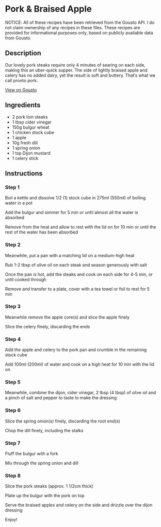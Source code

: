 # Pork & Braised Apple

NOTICE: All of these recipes have been retrieved from the Gousto API. I do not claim ownership of any recipes in these files. These recipes are provided for informational purposes only, based on publicly available data from Gousto.

## Description

Our lovely pork steaks require only 4 minutes of searing on each side, making this an uber-quick supper. The side of lightly braised apple and celery has no added dairy, yet the result is soft and buttery. That’s what we call pronto pork.

[View on Gousto](https://www.gousto.co.uk/recipes/cookbook/pork-braised-apple)

## Ingredients

- 2 pork loin steaks
- 1 tbsp cider vinegar
- 150g bulgur wheat
- 1 chicken stock cube
- 1 apple
- 10g fresh dill
- 1 spring onion
- 1 tsp Dijon mustard
- 1 celery stick

## Instructions


### Step 1

Boil a kettle and dissolve 1/2 <span class="text-danger">(1)</span> stock cube in 275ml <span class="text-danger">(550ml)</span> of boiling water in a pot


Add the bulgur and simmer for 5 min or until almost all the water is absorbed


Remove from the heat and allow to rest with the lid on for 10 min or until the rest of the water has been absorbed


### Step 2

Meanwhile, put a pan with a matching lid on a medium-high heat


Rub 1-2 tbsp of olive oil on each steak and season generously with salt


Once the pan is hot, add the steaks and cook on each side for 4-5 min, or until cooked through


Remove and transfer to a plate, cover with a tea towel or foil to rest for 5 min


### Step 3

Meanwhile remove the apple core<span class="text-danger">(s)</span> and slice the apple finely


Slice the celery finely, discarding the ends


### Step 4

Add the apple and celery to the pork pan and crumble in the remaining stock cube


Add 100ml <span class="text-danger">(200ml)</span> of water and cook on a high heat for 10 min with the lid on


### Step 5

Meanwhile, combine the dijon, cider vinegar, 2 tbsp <span class="text-danger">(4 tbsp)</span> of olive oil and a pinch of salt and pepper to taste to make the dressing


### Step 6

Slice the spring onion<span class="text-danger">(s)</span> finely, discarding the root end<span class="text-danger">(s)</span>


Chop the dill finely, including the stalks


### Step 7

Fluff the bulgur with a fork


Mix through the spring onion and dill

### Step 8

Slice the pork steaks (approx. 1 1/2cm thick)


Plate up the bulgur with the pork on top


Serve the braised apples and celery on the side and drizzle over the dijon dressing


Enjoy!

